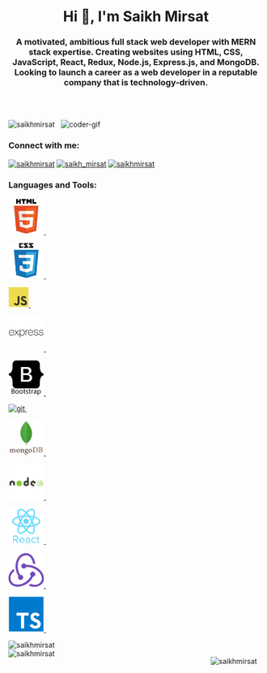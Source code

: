 

<!---
saikhmirsat/saikhmirsat is a ✨ special ✨ repository because its `README.md` (this file) appears on your GitHub profile.
You can click the Preview link to take a look at your changes.
--->




<h1 align="center">Hi 👋, I'm Saikh Mirsat</h1>
<h3 align="center">A motivated, ambitious full stack web developer with MERN stack expertise. Creating websites using HTML, CSS, JavaScript, React, Redux, Node.js, Express.js, and MongoDB. Looking to launch a career as a web developer in a reputable company that is technology-driven.</h3>

<br/>
<br/>

<p><img width="400px" align="right" src="https://camo.githubusercontent.com/5ddf73ad3a205111cf8c686f687fc216c2946a75005718c8da5b837ad9de78c9/68747470733a2f2f7468756d62732e6766796361742e636f6d2f4576696c4e657874446576696c666973682d736d616c6c2e676966" alt="coder-gif" /></p>

<p align="left"> <img src="https://komarev.com/ghpvc/?username=saikhmirsat&label=Profile%20views&color=0e75b6&style=flat" alt="saikhmirsat" /> </p>


<h3 align="left">Connect with me:</h3>
<p align="left">
<a href="https://linkedin.com/in/saikhmirsat" target="blank"><img align="center" src="https://raw.githubusercontent.com/rahuldkjain/github-profile-readme-generator/master/src/images/icons/Social/linked-in-alt.svg" alt="saikhmirsat" height="30" width="40" /></a>
<a href="https://instagram.com/saikh_mirsat" target="blank"><img align="center" src="https://raw.githubusercontent.com/rahuldkjain/github-profile-readme-generator/master/src/images/icons/Social/instagram.svg" alt="saikh_mirsat" height="30" width="40" /></a>
<a href="https://www.youtube.com/c/saikhmirsat" target="blank"><img align="center" src="https://raw.githubusercontent.com/rahuldkjain/github-profile-readme-generator/master/src/images/icons/Social/youtube.svg" alt="saikhmirsat" height="30" width="40" /></a>
</p>


<h3 align="left">Languages and Tools:</h3>
<p align="left">  
  
  <a href="https://www.w3.org/html/" target="_blank" rel="noreferrer"> <img
                        src="https://raw.githubusercontent.com/devicons/devicon/master/icons/html5/html5-original-wordmark.svg"
                        alt="html5" width="70" height="70" /> </a> &nbsp; &nbsp; &nbsp;
  
  <a href="https://www.w3schools.com/css/" target="_blank" rel="noreferrer"> <img
                        src="https://raw.githubusercontent.com/devicons/devicon/master/icons/css3/css3-original-wordmark.svg"
                        alt="css3" width="70" height="70" /> </a> &nbsp; &nbsp; &nbsp; 
  
   <a href="https://developer.mozilla.org/en-US/docs/Web/JavaScript" target="_blank" rel="noreferrer"> <img                                                                         src="https://raw.githubusercontent.com/devicons/devicon/master/icons/javascript/javascript-original.svg" 
                        alt="javascript" width="40" height="40"/> </a>  &nbsp;   &nbsp;   &nbsp; 
  <br/>
  
  <a href="https://expressjs.com" target="_blank" rel="noreferrer"> <img
                        src="https://raw.githubusercontent.com/devicons/devicon/master/icons/express/express-original-wordmark.svg"
                        alt="express" width="70" height="70" /> </a> &nbsp; &nbsp; &nbsp; 
  
  <a href="https://getbootstrap.com" target="_blank" rel="noreferrer"> <img
                        src="https://raw.githubusercontent.com/devicons/devicon/master/icons/bootstrap/bootstrap-plain-wordmark.svg"
                        alt="bootstrap" width="70" height="70" /> </a> &nbsp; &nbsp; &nbsp;
<!--   <br/> -->
  <a href="https://git-scm.com/"
                target="_blank" rel="noreferrer"> <img src="https://www.vectorlogo.zone/logos/git-scm/git-scm-icon.svg"
                        alt="git" width="70" height="70" /> </a> &nbsp; &nbsp; &nbsp; 
 
<!--   <br/> -->
  <a href="https://www.mongodb.com/" target="_blank" rel="noreferrer"> <img
                        src="https://raw.githubusercontent.com/devicons/devicon/master/icons/mongodb/mongodb-original-wordmark.svg"
                        alt="mongodb" width="70" height="70" /> </a>  &nbsp;   &nbsp;   &nbsp; 
  
  <a href="https://nodejs.org" target="_blank" rel="noreferrer"> <img
                        src="https://raw.githubusercontent.com/devicons/devicon/master/icons/nodejs/nodejs-original-wordmark.svg"
                        alt="nodejs" width="70" height="70" /> </a>  &nbsp;   &nbsp;   &nbsp; 
  
  <a href="https://reactjs.org/" target="_blank" rel="noreferrer"> <img
                        src="https://raw.githubusercontent.com/devicons/devicon/master/icons/react/react-original-wordmark.svg"
                        alt="react" width="70" height="70" /> </a>  &nbsp;   &nbsp;   &nbsp; 
  
  <a href="https://redux.js.org" target="_blank" rel="noreferrer"> <img
                        src="https://raw.githubusercontent.com/devicons/devicon/master/icons/redux/redux-original.svg"
                        alt="redux" width="70" height="70" /> </a>  &nbsp;   &nbsp;   &nbsp;
  
  <a href="https://www.typescriptlang.org/" target="_blank" rel="noreferrer"> <img
                        src="https://raw.githubusercontent.com/devicons/devicon/master/icons/typescript/typescript-original.svg"
                        alt="typescript" width="70" height="70" /> </a>  &nbsp;   &nbsp;   &nbsp;
</p>


<p><img align="left" width="400px"  src="https://github-readme-stats.vercel.app/api/top-langs?username=saikhmirsat&show_icons=true&locale=en&layout=compact" alt="saikhmirsat" /></p>
<!-- <p><img width="450px" height="250px" align="right" src="https://camo.githubusercontent.com/cae12fddd9d6982901d82580bdf321d81fb299141098ca1c2d4891870827bf17/68747470733a2f2f6d69726f2e6d656469756d2e636f6d2f6d61782f313336302f302a37513379765349765f7430696f4a2d5a2e676966" alt="coder-gif" /></p> -->
<p>&nbsp;<img align="left" width="400px" src="https://github-readme-stats.vercel.app/api?username=saikhmirsat&show_icons=true&locale=en" alt="saikhmirsat" /></p>
<p><img align="center" width="400px" src="https://github-readme-streak-stats.herokuapp.com/?user=saikhmirsat&" alt="saikhmirsat" /></p>
<!-- <p><img width="450px" height="250px" align="right" src="https://media.tenor.com/2uyENRmiUt0AAAAC/coding.gif" alt="coder-gif" /></p> -->






